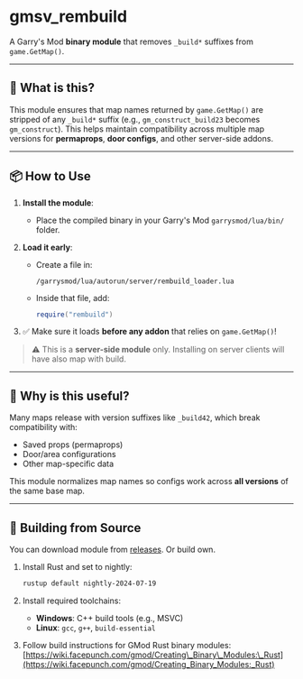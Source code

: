 
# gmsv\_rembuild

A Garry's Mod **binary module** that removes `_build*` suffixes from `game.GetMap()`.

---

## 🚀 What is this?

This module ensures that map names returned by `game.GetMap()` are stripped of any `_build*` suffix (e.g., `gm_construct_build23` becomes `gm_construct`).
This helps maintain compatibility across multiple map versions for **permaprops**, **door configs**, and other server-side addons.

---

## 📦 How to Use

1. **Install the module**:

   * Place the compiled binary in your Garry's Mod `garrysmod/lua/bin/` folder.

2. **Load it early**:

   * Create a file in:

     ```
     /garrysmod/lua/autorun/server/rembuild_loader.lua
     ```
   * Inside that file, add:

     ```lua
     require("rembuild")
     ```

3. ✅ Make sure it loads **before any addon** that relies on `game.GetMap()`!

> ⚠️ This is a **server-side module** only. Installing on server clients will have also map with build.

---

## 🧠 Why is this useful?

Many maps release with version suffixes like `_build42`, which break compatibility with:

* Saved props (permaprops)
* Door/area configurations
* Other map-specific data

This module normalizes map names so configs work across **all versions** of the same base map.

---

## 🔧 Building from Source
You can download module from [releases](https://github.com/Valiant-Game/gmsv_rembuild/releases). Or build own.

1. Install Rust and set to nightly:

   ```bash
   rustup default nightly-2024-07-19
   ```

2. Install required toolchains:

   * **Windows**: C++ build tools (e.g., MSVC)
   * **Linux**: `gcc`, `g++`, `build-essential`

3. Follow build instructions for GMod Rust binary modules:
   [https://wiki.facepunch.com/gmod/Creating\_Binary\_Modules:\_Rust](https://wiki.facepunch.com/gmod/Creating_Binary_Modules:_Rust)
